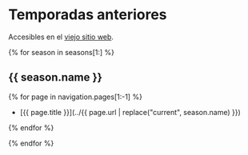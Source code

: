 # Temporadas anteriores

Accesibles en el [viejo sitio web](https://sites.google.com/site/tdmdosorillas/).

{% for season in seasons[1:] %}

## {{ season.name }}

{% for page in navigation.pages[1:-1] %}

- [{{ page.title }}](../{{ page.url | replace("current", season.name) }})

{% endfor %}

{% endfor %}
